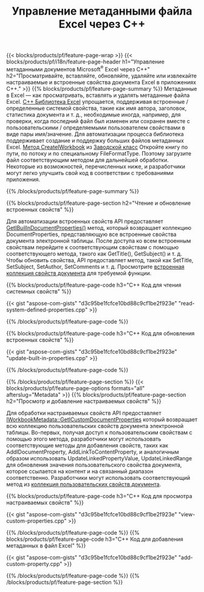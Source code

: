 ﻿---
title: Управление метаданными файла Excel через C++
url: /ru/cpp/metadata/
description: Просмотр, добавление, редактирование, удаление или извлечение метаданных файлов Excel с помощью библиотеки C++
---
{{< blocks/products/pf/feature-page-wrap >}}
{{< blocks/products/pf/i18n/feature-page-header h1="Управление метаданными документов Microsoft<sup>&reg;</sup> Excel через C++" h2="Просматривайте, вставляйте, обновляйте, удаляйте или извлекайте настраиваемые и встроенные свойства документа Excel в приложениях C++." >}}
{{% blocks/products/pf/feature-page-summary %}}
Метаданные в Excel — как просматривать, вставлять и удалять метаданные файла Excel. [C++ Библиотека Excel](/cells/cpp/) упрощается, поддерживая встроенные / определенные системой свойства, такие как имя автора, заголовок, статистика документа и т. д., необходимые иногда, например, для проверки, когда последний файл был изменен или сохранен вместе с пользовательскими / определяемыми пользователем свойствами в виде пары имя/значение. Для автоматизации процесса библиотека поддерживает создание и поддержку больших файлов метаданных Excel. [Метод CreateIWorkbook](https://apireference.aspose.com/cells/cpp/class/aspose.cells.factory#a93f7282b976d2a001d44198dedaceee8) из [Заводской класс](https://apireference.aspose.com/cells/cpp/class/aspose.cells.factory) Откройте книгу по пути, по потоку и по специальному FileFormatType. Поэтому загрузите файл соответствующим методом для дальнейшей обработки. Некоторые из возможностей, перечисленных ниже, и разработчики могут легко улучшить свой код в соответствии с требованиями приложения. 
 
{{% /blocks/products/pf/feature-page-summary %}}

{{% blocks/products/pf/feature-page-section h2="Чтение и обновление встроенных свойств" %}}

Для автоматизации встроенных свойств API предоставляет [GetIBuilInDocumentProperties()](https://apireference.aspose.com/cells/cpp/class/aspose.cells.metadata.i_workbook_metadata) метод, который возвращает коллекцию DocumentProperties, представляющую все встроенные свойства документа электронной таблицы. После доступа ко всем встроенным свойствам перейдите к соответствующим свойствам с помощью соответствующего метода, такого как GetTitle(), GetSubject() и т. д. Чтобы обновить свойства, API предоставляет метод, такой как SetTitle, SetSubject, SetAuthor, SetComments и т. д. Просмотрите [встроенная коллекция свойств документа](https://apireference.aspose.com/cells/cpp/class/aspose.cells.properties.i_built_in_document_property_collection) для требуемой функции.

{{% blocks/products/pf/feature-page-code h3="C++ Код для чтения системных свойств" %}}

{{< gist "aspose-com-gists" "d3c95be1fcfce10bd88c9cf1be2f923e" "read-system-defined-properties.cpp" >}}

{{% /blocks/products/pf/feature-page-code %}}

{{% blocks/products/pf/feature-page-code h3="C++ Код для обновления встроенных свойств" %}}

{{< gist "aspose-com-gists" "d3c95be1fcfce10bd88c9cf1be2f923e" "update-built-in-properties.cpp" >}}

{{% /blocks/products/pf/feature-page-code %}}


{{% /blocks/products/pf/feature-page-section %}}
{{< blocks/products/pf/feature-page-options formats="all" afterslug="Metadata" >}}
{{% blocks/products/pf/feature-page-section h2="Просмотр и добавление настраиваемых свойств" %}}

Для обработки настраиваемых свойств API предоставляет [IWorkbookMetadata::GetICustomDocumentProperties](https://apireference.aspose.com/cells/cpp/class/aspose.cells.metadata.i_workbook_metadata#a69f0226813ce18c03ebc13b8ca691e79) который возвращает всю коллекцию пользовательских свойств документа электронной таблицы. Во-первых, получая доступ к пользовательским свойствам с помощью этого метода, разработчики могут использовать соответствующие методы для добавления свойств, таких как AddIDocumentProperty, AddLinkToContentProperty, и аналогичным образом использовать UpdateLinkedPropertyValue, UpdateLinkedRange для обновления значения пользовательского свойства документа, которое ссылается на контент и на связанный диапазон соответственно. Разработчики могут использовать соответствующий метод из [коллекция пользовательских свойств документа](https://apireference.aspose.com/cells/cpp/class/aspose.cells.properties.i_custom_document_property_collection).

{{% blocks/products/pf/feature-page-code h3="C++ Код для просмотра настраиваемых свойств" %}}

{{< gist "aspose-com-gists" "d3c95be1fcfce10bd88c9cf1be2f923e" "view-custom-properties.cpp" >}}

{{% /blocks/products/pf/feature-page-code %}}
{{% blocks/products/pf/feature-page-code h3="C++ Код для добавления метаданных в файл Excel" %}}

{{< gist "aspose-com-gists" "d3c95be1fcfce10bd88c9cf1be2f923e" "add-custom-property.cpp" >}}

{{% /blocks/products/pf/feature-page-code %}}
{{% /blocks/products/pf/feature-page-section %}}